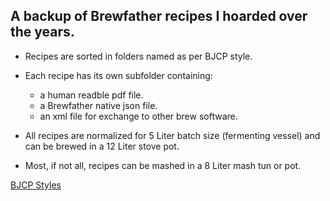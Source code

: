 ## A backup of Brewfather recipes I hoarded over the years.

- Recipes are sorted in folders named as per BJCP style.

- Each recipe has its own subfolder containing:
  - a human readble pdf file.
  - a Brewfather native json file.
  - an xml file for exchange to other brew software.

- All recipes are normalized for 5 Liter batch size (fermenting vessel)
  and can be brewed in a 12 Liter stove pot.

- Most, if not all, recipes can be mashed in a 8 Liter mash tun or pot.

[BJCP Styles](BJCP_Styles.md)
